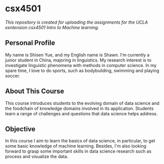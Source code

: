 # csx4501

*This repository is created for uploading the assignments for the UCLA exntension csx4501 Intro to Machine learning.*

## Personal Profile
My name is Shisen Yue, and my English name is Shawn. I'm currently a junior student in China, majoring in linguistics. My research interest is to investigate linguistic phenomena with methods in computer science. In my spare time, I love to do sports, such as bodybuilding, swimming and playing soccer. 

## About This Course
This course introduces students to the evolving domain of data science and the foodchain of knowledge domains involved in its application. Students learn a range of challenges and questions that data science helps address.

## Objective 
In this course I aim to learn the basics of data science, in particular, to get some basic knowledge of machine learning. Besides, I'm also looking forward to grasp some important skills in data science research such as process and visualize the data. 
